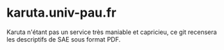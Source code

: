 # karuta.univ-pau.fr
Karuta n'étant pas un service très maniable et capricieu, ce git recensera les descriptifs de SAE sous format PDF.
